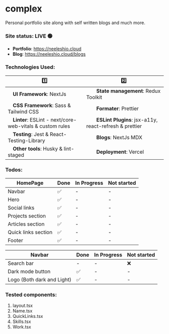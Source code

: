 # complex

Personal portfolio site along with self written blogs and much more.

### Site status: LIVE 🟢

-   **Portfolio**: https://neeleshio.cloud
-   **Blog**: https://neeleshio.cloud/blogs


### Technologies Used:

| 1️⃣                                                             | 2️⃣                                                                 |
| -------------------------------------------------------------- | ------------------------------------------------------------------ |
| &emsp;**UI Framework**: NextJs                                 | &emsp;&emsp;**State management**: Redux Toolkit                    |
| &emsp;**CSS Framework**: Sass & Tailwind CSS                   | &emsp;&emsp;**Formater**: Prettier                                 |
| &emsp;**Linter**: ESLint - next/core-web-vitals & custom rules | &emsp;&emsp;**ESLint Plugins**: jsx-a11y, react-refresh & prettier |
| &emsp;**Testing**: Jest & React-Testing-Library                | &emsp;&emsp;**Blogs**: NextJs MDX                                  |
| &emsp;**Other tools**: Husky & lint-staged                     | &emsp;&emsp;**Deployment**: Vercel                                 |


### Todos:

| HomePage | Done | In Progress | Not started |
| ---------| -----| ----------- | ----------- |
| Navbar | ✅ | - | - |  
| Hero | ✅ | - | - |
| Social links | ✅ | - | - |
| Projects section | ✅ | - | - |
| Articles section | ✅ | - | - |
| Quick links section | ✅ | - | - |
| Footer | ✅ | - | - |

| Navbar | Done | In Progress | Not started |
| ---------| -----| ----------- | ----------- |
| Search bar | - | - | ❌ |
| Dark mode button | ✅ | - | - |
| Logo (Both dark and Light) | ✅ | - | - |

### Tested components:

1. layout.tsx
2. Name.tsx
3. QuickLinks.tsx
4. Skills.tsx
5. Work.tsx
